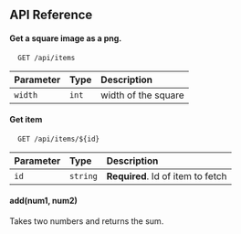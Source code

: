 ## API Reference

#### Get a square image as a png.

```http
  GET /api/items
```

| Parameter | Type     | Description                |
| :-------- | :------- | :------------------------- |
| `width`   | `int`    | width of the square        |

#### Get item

```http
  GET /api/items/${id}
```

| Parameter | Type     | Description                       |
| :-------- | :------- | :-------------------------------- |
| `id`      | `string` | **Required**. Id of item to fetch |

#### add(num1, num2)

Takes two numbers and returns the sum.

